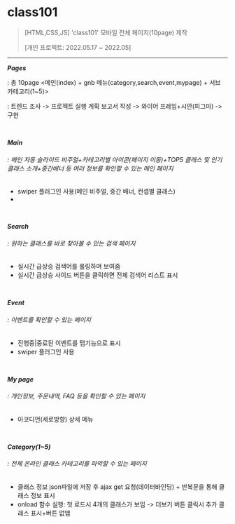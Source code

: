 # class101
> [HTML,CSS,JS] 'class101' 모바일 전체 페이지(10page) 제작
> 
> [개인 프로젝트: 2022.05.17 ~ 2022.05]

***
***Pages***

: 총 10page <메인(index) + gnb 메뉴(category,search,event,mypage) + 서브 카테고리(1~5)>

: 트렌드 조사 -> 프로젝트 실행 계획 보고서 작성 -> 와이어 프레임+시안(피그마) -> 구현

<br>

***Main***
###### : 메인 자동 슬라이드 비주얼+카테고리별 아이콘(페이지 이동)+TOP5 클래스 및 인기클래스 소개+중간배너 등 여러 정보를 확인할 수 있는 메인 페이지
* swiper 플러그인 사용(메인 비주얼, 중간 배너, 컨셉별 클래스)
* 

<br>

***Search***
###### : 원하는 클래스를 바로 찾아볼 수 있는 검색 페이지
* 실시간 급상승 검색어를 롤링하며 보여줌
* 실시간 급상승 사이드 버튼을 클릭하면 전체 검색어 리스트 표시

<br>

***Event***
###### : 이벤트를 확인할 수 있는 페이지
* 진행중|중료된 이벤트를 탭기능으로 표시
* swiper 플러그인 사용

<br>

***My page***
###### : 개인정보, 주문내역, FAQ 등을 확인할 수 있는 페이지
* 아코디언(세로방향) 상세 메뉴

<br>

***Category(1~5)***
###### : 전체 온라인 클래스 카테고리를 파악할 수 있는 페이지
* 클래스 정보 json파일에 저장 후 ajax get 요청(데이터바인딩) + 반복문을 통해 클래스 정보 표시
* onload 함수 실행: 첫 로드시 4개의 클래스가 보임 -> 더보기 버튼 클릭시 추가 클래스 표시+버튼 없앰
